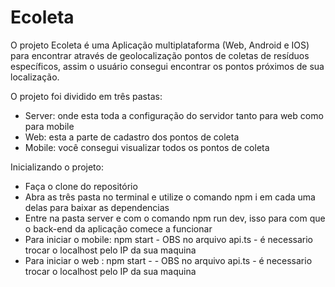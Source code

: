 # Ecoleta

O projeto Ecoleta é uma Aplicação multiplataforma (Web, Android e IOS) para encontrar através de geolocalização pontos de coletas de resíduos específicos, assim o usuário consegui encontrar os pontos próximos de sua localização.

O projeto foi dividido em três pastas:
- Server: onde esta toda a configuração do servidor tanto para web como para mobile
- Web: esta a parte de cadastro dos pontos de coleta
- Mobile: você consegui visualizar todos os pontos de coleta

Inicializando o projeto:
- Faça o clone do repositório 
- Abra as três pasta no terminal e utilize o comando npm i em cada uma delas para baixar as dependencias
- Entre na pasta server e com o comando npm run dev, isso para com que o back-end da aplicação comece a funcionar
- Para iniciar o mobile: npm start - OBS no arquivo api.ts - é necessario trocar o localhost pelo IP da sua maquina
- Para iniciar o web : npm start - - OBS no arquivo api.ts - é necessario trocar o localhost pelo IP da sua maquina

